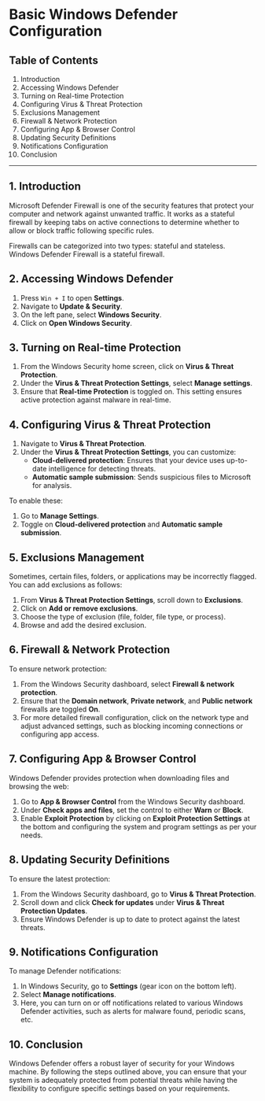 # Basic Windows Defender Configuration

## Table of Contents
1. Introduction
2. Accessing Windows Defender
3. Turning on Real-time Protection
4. Configuring Virus & Threat Protection
5. Exclusions Management
6. Firewall & Network Protection
7. Configuring App & Browser Control
8. Updating Security Definitions
9. Notifications Configuration
10. Conclusion

---

## 1. Introduction
Microsoft Defender Firewall is one of the security features that protect your computer and network against unwanted traffic. It works as a stateful firewall by keeping tabs on active connections to determine whether to allow or block traffic following specific rules. 

Firewalls can be categorized into two types: stateful and stateless. Windows Defender Firewall is a stateful firewall.

## 2. Accessing Windows Defender
1. Press `Win + I` to open **Settings**.
2. Navigate to **Update & Security**.
3. On the left pane, select **Windows Security**.
4. Click on **Open Windows Security**.

## 3. Turning on Real-time Protection
1. From the Windows Security home screen, click on **Virus & Threat Protection**.
2. Under the **Virus & Threat Protection Settings**, select **Manage settings**.
3. Ensure that **Real-time Protection** is toggled on. This setting ensures active protection against malware in real-time.

## 4. Configuring Virus & Threat Protection
1. Navigate to **Virus & Threat Protection**.
2. Under the **Virus & Threat Protection Settings**, you can customize:
   - **Cloud-delivered protection**: Ensures that your device uses up-to-date intelligence for detecting threats.
   - **Automatic sample submission**: Sends suspicious files to Microsoft for analysis.

To enable these:
1. Go to **Manage Settings**.
2. Toggle on **Cloud-delivered protection** and **Automatic sample submission**.

## 5. Exclusions Management
Sometimes, certain files, folders, or applications may be incorrectly flagged. You can add exclusions as follows:
1. From **Virus & Threat Protection Settings**, scroll down to **Exclusions**.
2. Click on **Add or remove exclusions**.
3. Choose the type of exclusion (file, folder, file type, or process).
4. Browse and add the desired exclusion.

## 6. Firewall & Network Protection
To ensure network protection:
1. From the Windows Security dashboard, select **Firewall & network protection**.
2. Ensure that the **Domain network**, **Private network**, and **Public network** firewalls are toggled **On**.
3. For more detailed firewall configuration, click on the network type and adjust advanced settings, such as blocking incoming connections or configuring app access.

## 7. Configuring App & Browser Control
Windows Defender provides protection when downloading files and browsing the web:
1. Go to **App & Browser Control** from the Windows Security dashboard.
2. Under **Check apps and files**, set the control to either **Warn** or **Block**.
3. Enable **Exploit Protection** by clicking on **Exploit Protection Settings** at the bottom and configuring the system and program settings as per your needs.

## 8. Updating Security Definitions
To ensure the latest protection:
1. From the Windows Security dashboard, go to **Virus & Threat Protection**.
2. Scroll down and click **Check for updates** under **Virus & Threat Protection Updates**.
3. Ensure Windows Defender is up to date to protect against the latest threats.

## 9. Notifications Configuration
To manage Defender notifications:
1. In Windows Security, go to **Settings** (gear icon on the bottom left).
2. Select **Manage notifications**.
3. Here, you can turn on or off notifications related to various Windows Defender activities, such as alerts for malware found, periodic scans, etc.

## 10. Conclusion
Windows Defender offers a robust layer of security for your Windows machine. By following the steps outlined above, you can ensure that your system is adequately protected from potential threats while having the flexibility to configure specific settings based on your requirements.
